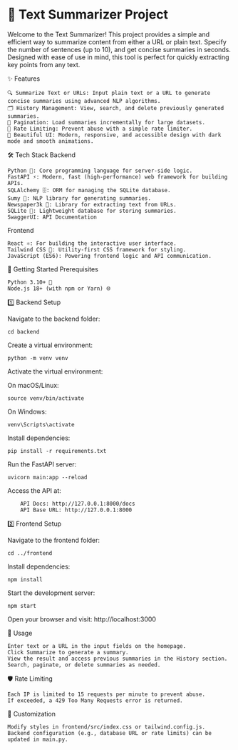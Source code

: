 # 📝 Text Summarizer Project

Welcome to the Text Summarizer! This project provides a simple and efficient way to summarize content from either a URL or plain text. Specify the number of sentences (up to 10), and get concise summaries in seconds. Designed with ease of use in mind, this tool is perfect for quickly extracting key points from any text.

✨ Features

    🔍 Summarize Text or URLs: Input plain text or a URL to generate concise summaries using advanced NLP algorithms.
    🗂️ History Management: View, search, and delete previously generated summaries.
    🔄 Pagination: Load summaries incrementally for large datasets.
    🚦 Rate Limiting: Prevent abuse with a simple rate limiter.
    🎨 Beautiful UI: Modern, responsive, and accessible design with dark mode and smooth animations.

🛠️ Tech Stack
Backend

    Python 🐍: Core programming language for server-side logic.
    FastAPI ⚡: Modern, fast (high-performance) web framework for building APIs.
    SQLAlchemy 🗄️: ORM for managing the SQLite database.
    Sumy 🧠: NLP library for generating summaries.
    Newspaper3k 📰: Library for extracting text from URLs.
    SQLite 💾: Lightweight database for storing summaries.
    SwaggerUI: API Documentation

Frontend

    React ⚛️: For building the interactive user interface.
    Tailwind CSS 🎨: Utility-first CSS framework for styling.
    JavaScript (ES6): Powering frontend logic and API communication.

🚀 Getting Started
Prerequisites

    Python 3.10+ 🐍
    Node.js 18+ (with npm or Yarn) 🌐

1️⃣ Backend Setup

Navigate to the backend folder:

    cd backend

Create a virtual environment:

    python -m venv venv

Activate the virtual environment:

On macOS/Linux:

    source venv/bin/activate

On Windows:

    venv\Scripts\activate

Install dependencies:

    pip install -r requirements.txt

Run the FastAPI server:

    uvicorn main:app --reload

Access the API at:

        API Docs: http://127.0.0.1:8000/docs
        API Base URL: http://127.0.0.1:8000

2️⃣ Frontend Setup

Navigate to the frontend folder:

    cd ../frontend

Install dependencies:

    npm install

Start the development server:

    npm start

Open your browser and visit: http://localhost:3000

🧪 Usage

    Enter text or a URL in the input fields on the homepage.
    Click Summarize to generate a summary.
    View the result and access previous summaries in the History section.
    Search, paginate, or delete summaries as needed.

🛡️ Rate Limiting

    Each IP is limited to 15 requests per minute to prevent abuse.
    If exceeded, a 429 Too Many Requests error is returned.

🎨 Customization

    Modify styles in frontend/src/index.css or tailwind.config.js.
    Backend configuration (e.g., database URL or rate limits) can be updated in main.py.
